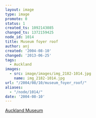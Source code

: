 ```yaml
---
layout: image
type: image
promote: 0
status: 1
created_ts: 1092143085
changed_ts: 1372159425
node_id: 1014
title: Museum foyer roof
author: anj
created: '2004-08-10'
changed: '2013-06-25'
tags:
  - Auckland
images:
  - src: image/images/img_2182-1014.jpg
    name: img_2182-1014.jpg
url: "/2004/08/10/museum_foyer_roof/"
aliases:
  - "/node/1014/"
date: '2004-08-10'
---
```

[Auckland Museum](http://www.aucklandmuseum.com/)
